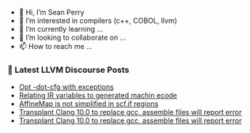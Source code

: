 - 👋 Hi, I’m Sean Perry
- 👀 I’m interested in compilers (c++, COBOL, llvm)
- 🌱 I’m currently learning ...
- 💞️ I’m looking to collaborate on ...
- 📫 How to reach me ...

<!---
s66perry/s66perry is a ✨ special ✨ repository because its `README.md` (this file) appears on your GitHub profile.
You can click the Preview link to take a look at your changes.
--->
### 📕 Latest LLVM Discourse Posts

<!-- DISCOURSE-LLVM:START -->
- [Opt -dot-cfg with exceptions](https://discourse.llvm.org/t/opt-dot-cfg-with-exceptions/63171#post_1)
- [Relating IR variables to generated machin ecode](https://discourse.llvm.org/t/relating-ir-variables-to-generated-machin-ecode/63105#post_6)
- [AffineMap is not simplified in scf.if regions](https://discourse.llvm.org/t/affinemap-is-not-simplified-in-scf-if-regions/63152#post_5)
- [Transplant Clang 10.0 to replace gcc, assemble files will report error](https://discourse.llvm.org/t/transplant-clang-10-0-to-replace-gcc-assemble-files-will-report-error/63052#post_7)
- [Transplant Clang 10.0 to replace gcc, assemble files will report error](https://discourse.llvm.org/t/transplant-clang-10-0-to-replace-gcc-assemble-files-will-report-error/63052#post_6)
<!-- DISCOURSE-LLVM:END -->
